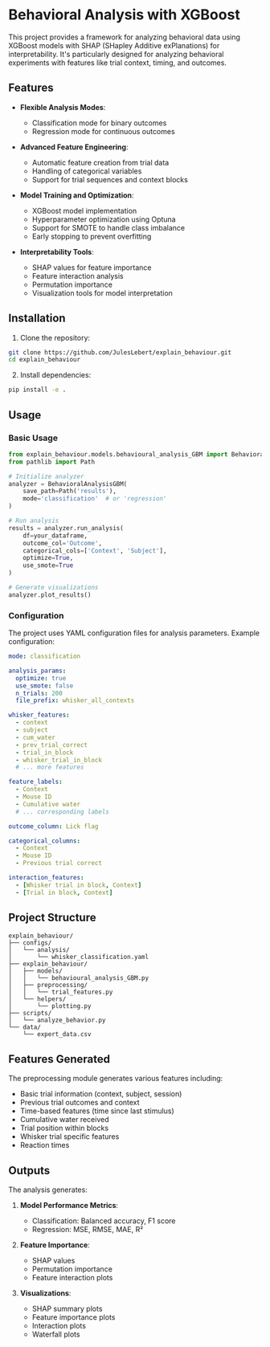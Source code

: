 # Behavioral Analysis with XGBoost

This project provides a framework for analyzing behavioral data using XGBoost models with SHAP (SHapley Additive exPlanations) for interpretability. It's particularly designed for analyzing behavioral experiments with features like trial context, timing, and outcomes.

## Features

- **Flexible Analysis Modes**:
  - Classification mode for binary outcomes
  - Regression mode for continuous outcomes

- **Advanced Feature Engineering**:
  - Automatic feature creation from trial data
  - Handling of categorical variables
  - Support for trial sequences and context blocks

- **Model Training and Optimization**:
  - XGBoost model implementation
  - Hyperparameter optimization using Optuna
  - Support for SMOTE to handle class imbalance
  - Early stopping to prevent overfitting

- **Interpretability Tools**:
  - SHAP values for feature importance
  - Feature interaction analysis
  - Permutation importance
  - Visualization tools for model interpretation

## Installation

1. Clone the repository:
```bash
git clone https://github.com/JulesLebert/explain_behaviour.git
cd explain_behaviour
```

2. Install dependencies:
```bash
pip install -e .
```

## Usage

### Basic Usage

```python
from explain_behaviour.models.behavioural_analysis_GBM import BehavioralAnalysisGBM
from pathlib import Path

# Initialize analyzer
analyzer = BehavioralAnalysisGBM(
    save_path=Path('results'),
    mode='classification'  # or 'regression'
)

# Run analysis
results = analyzer.run_analysis(
    df=your_dataframe,
    outcome_col='Outcome',
    categorical_cols=['Context', 'Subject'],
    optimize=True,
    use_smote=True
)

# Generate visualizations
analyzer.plot_results()
```

### Configuration

The project uses YAML configuration files for analysis parameters. Example configuration:

```yaml
mode: classification

analysis_params:
  optimize: true
  use_smote: false
  n_trials: 200
  file_prefix: whisker_all_contexts

whisker_features:
  - context
  - subject
  - cum_water
  - prev_trial_correct
  - trial_in_block
  - whisker_trial_in_block
  # ... more features

feature_labels:
  - Context
  - Mouse ID
  - Cumulative water
  # ... corresponding labels

outcome_column: Lick flag

categorical_columns:
  - Context
  - Mouse ID
  - Previous trial correct

interaction_features:
  - [Whisker trial in block, Context]
  - [Trial in block, Context]
```

## Project Structure

```
explain_behaviour/
├── configs/
│   └── analysis/
│       └── whisker_classification.yaml
├── explain_behaviour/
│   ├── models/
│   │   └── behavioural_analysis_GBM.py
│   ├── preprocessing/
│   │   └── trial_features.py
│   └── helpers/
│       └── plotting.py
├── scripts/
│   └── analyze_behavior.py
└── data/
    └── expert_data.csv
```

## Features Generated

The preprocessing module generates various features including:

- Basic trial information (context, subject, session)
- Previous trial outcomes and context
- Time-based features (time since last stimulus)
- Cumulative water received
- Trial position within blocks
- Whisker trial specific features
- Reaction times

## Outputs

The analysis generates:

1. **Model Performance Metrics**:
   - Classification: Balanced accuracy, F1 score
   - Regression: MSE, RMSE, MAE, R²

2. **Feature Importance**:
   - SHAP values
   - Permutation importance
   - Feature interaction plots

3. **Visualizations**:
   - SHAP summary plots
   - Feature importance plots
   - Interaction plots
   - Waterfall plots
